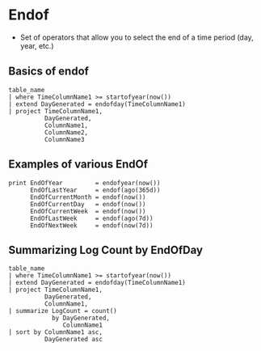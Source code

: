 # Endof

-  Set of operators that allow you to select the end of a time period (day, year, etc.)

## Basics of endof

```KQL
table_name
| where TimeColumnName1 >= startofyear(now())
| extend DayGenerated = endofday(TimeColumnName1)
| project TimeColumnName1,
          DayGenerated,
          ColumnName1,
          ColumnName2,
          ColumnName3
```
## Examples of various EndOf

```KQL
print EndOfYear         = endofyear(now())
      EndOfLastYear     = endof(ago(365d))
      EndOfCurrentMonth = endof(now())
      EndOfCurrentDay   = endof(now())
      EndOfCurrentWeek  = endof(now())
      EndOfLastWeek     = endof(ago(7d))
      EndOfNextWeek     = endof(now(7d))
```

## Summarizing Log Count by EndOfDay

```KQL
table_name
| where TimeColumnName1 >= startofyear(now())
| extend DayGenerated = endofday(TimeColumnName1)
| project TimeColumnName1,
          DayGenerated,
          ColumnName1,
| summarize LogCount = count()
            by DayGenerated,
               ColumnName1
| sort by ColumnName1 asc,
          DayGenerated asc
```

